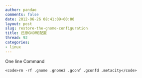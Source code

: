 ```yaml
---
author: pandao
comments: false
date: 2012-06-26 08:41:09+00:00
layout: post
slug: restore-the-gnome-configuration
title: 还原GNOME配置
thread: 92
categories:
- linux
---
```


One line Command


    
    <code>rm -rf .gnome .gnome2 .gconf .gconfd .metacity</code>

